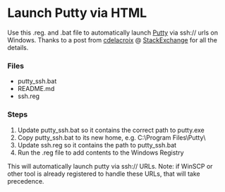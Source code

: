 # Launch Putty via HTML #

Use this .reg. and .bat file to automatically launch [Putty](http://www.putty.org/) via ssh:// urls on Windows.  Thanks to a post from [cdelacroix](https://stackoverflow.com/users/570553/cdelacroix) @ [StackExchange](https://stackoverflow.com/questions/17670067/html-code-to-open-putty-client-from-browser) for all the details.

### Files ###
* putty_ssh.bat
* README.md
* ssh.reg

### Steps ###

1. Update putty_ssh.bat so it contains the correct path to putty.exe
2. Copy putty_ssh.bat to its new home, e.g. C:\Program Files\Putty\
3. Update ssh.reg so it contains the path to putty_ssh.bat
4. Run the .reg file to add contents to the Windows Registry

This will automatically launch putty via ssh:// URLs. Note: if WinSCP or other tool is already registered to handle these URLs, that will take precedence.
